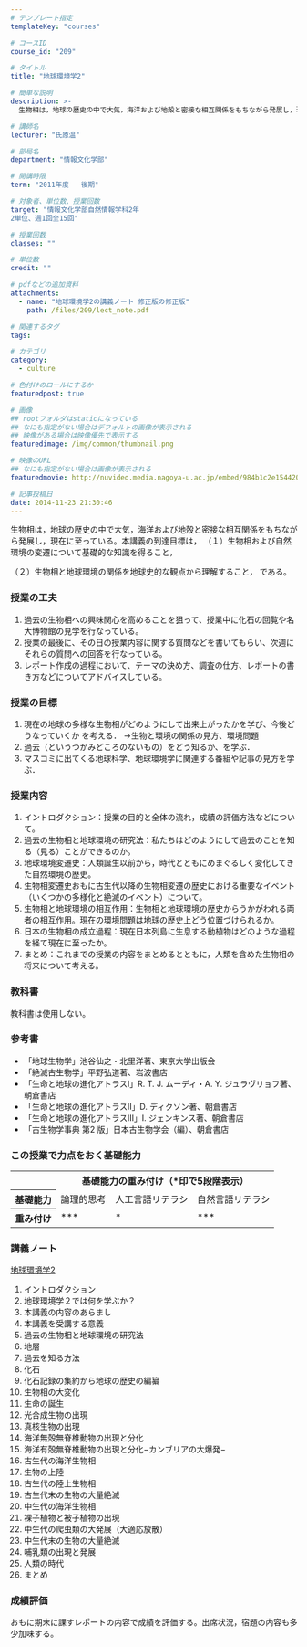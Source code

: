 ```yaml
---
# テンプレート指定
templateKey: "courses"

# コースID
course_id: "209"

# タイトル
title: "地球環境学2"

# 簡単な説明
description: >-
  生物相は，地球の歴史の中で大気，海洋および地殻と密接な相互関係をもちながら発展し，現在に至っている。本講義の到達目標は， （１）生物相および自然環境の変遷について基礎的な知識を得ること，  （２...

# 講師名
lecturer: "氏原温"

# 部局名
department: "情報文化学部"

# 開講時限
term: "2011年度	後期"

# 対象者、単位数、授業回数
target: "情報文化学部自然情報学科2年
2単位、週1回全15回"

# 授業回数
classes: ""

# 単位数
credit: ""

# pdfなどの追加資料
attachments: 
  - name: "地球環境学2の講義ノート 修正版の修正版" 
    path: /files/209/lect_note.pdf

# 関連するタグ
tags:

# カテゴリ
category:
  - culture

# 色付けのロールにするか
featuredpost: true

# 画像
## rootフォルダはstaticになっている
## なにも指定がない場合はデフォルトの画像が表示される
## 映像がある場合は映像優先で表示する
featuredimage: /img/common/thumbnail.png

# 映像のURL
## なにも指定がない場合は画像が表示される
featuredmovie: http://nuvideo.media.nagoya-u.ac.jp/embed/984b1c2e154420ac4704334110b13ffda505617f

# 記事投稿日
date: 2014-11-23 21:30:46
---
```


生物相は，地球の歴史の中で大気，海洋および地殻と密接な相互関係をもちながら発展し，現在に至っている。本講義の到達目標は， （１）生物相および自然環境の変遷について基礎的な知識を得ること，


（２）生物相と地球環境の関係を地球史的な観点から理解すること，
である。</p>

### 授業の工夫

1. 過去の生物相への興味関心を高めることを狙って、授業中に化石の回覧や名大博物館の見学を行なっている。
2. 授業の最後に、その日の授業内容に関する質問などを書いてもらい、次週にそれらの質問への回答を行なっている。
3. レポート作成の過程において、テーマの決め方、調査の仕方、レポートの書き方などについてアドバイスしている。



### 授業の目標

1. 現在の地球の多様な生物相がどのようにして出来上がったかを学び、今後どうなっていくか を考える．
→生物と環境の関係の見方、環境問題
2. 過去（というつかみどころのないもの）をどう知るか、を学ぶ．
3. マスコミに出てくる地球科学、地球環境学に関連する番組や記事の見方を学ぶ．

### 授業内容

1. イントロダクション：授業の目的と全体の流れ，成績の評価方法などについて。
2. 過去の生物相と地球環境の研究法：私たちはどのようにして過去のことを知る（見る）ことができるのか。
3. 地球環境変遷史：人類誕生以前から，時代とともにめまぐるしく変化してきた自然環境の歴史。
4. 生物相変遷史おもに古生代以降の生物相変遷の歴史における重要なイベント（いくつかの多様化と絶滅のイベント）について。
5. 生物相と地球環境の相互作用：生物相と地球環境の歴史からうかがわれる両者の相互作用。現在の環境問題は地球の歴史上どう位置づけられるか。
6. 日本の生物相の成立過程：現在日本列島に生息する動植物はどのような過程を経て現在に至ったか。
7. まとめ：これまでの授業の内容をまとめるとともに，人類を含めた生物相の将来について考える。

### 教科書

教科書は使用しない。

### 参考書<nl>

* 「地球生物学」池谷仙之・北里洋著、東京大学出版会
* 「絶滅古生物学」平野弘道著、岩波書店
* 「生命と地球の進化アトラスI」R. T. J. ムーディ・A. Y. ジュラヴリョフ著、朝倉書店
* 「生命と地球の進化アトラスII」D. ディクソン著、朝倉書店
* 「生命と地球の進化アトラスIII」I. ジェンキンス著、朝倉書店
* 「古生物学事典 第2 版」日本古生物学会（編）、朝倉書店</nl>

### この授業で力点をおく基礎能力

<table class="basic" width="455">
<tr>
<th>
</th><th colspan=3 class="center">基礎能力の重み付け（*印で5段階表示）</th>
</tr>

<tr>
<th class="center">
基礎能力
</th>

<td class="center">
論理的思考
</td>

<td class="center">
人工言語リテラシ
</td>

<td class="center">
自然言語リテラシ
</td>
</tr>

<tr>
<th class="center">
重み付け
</th>

<td class="center">
***
</td>

<td class="center">
*
</td>

<td class="center">
***
</td>
</tr>
</table>



### 講義ノート

[地球環境学2](/files/209/lect_note.pdf) 

1. イントロダクション
1. 地球環境学２では何を学ぶか？
2. 本講義の内容のあらまし
3. 本講義を受講する意義
2. 過去の生物相と地球環境の研究法
1. 地層
2. 過去を知る方法
3. 化石
4. 化石記録の集約から地球の歴史の編纂
3. 生物相の大変化
1. 生命の誕生
2. 光合成生物の出現
3. 真核生物の出現
4. 海洋無殻無脊椎動物の出現と分化
5. 海洋有殻無脊椎動物の出現と分化−カンブリアの大爆発−
6. 古生代の海洋生物相
7. 生物の上陸
8. 古生代の陸上生物相
9. 古生代末の生物の大量絶滅
10. 中生代の海洋生物相
11. 裸子植物と被子植物の出現
12. 中生代の爬虫類の大発展（大適応放散）
13. 中生代末の生物の大量絶滅
14. 哺乳類の出現と発展
15. 人類の時代
4. まとめ



### 成績評価

おもに期末に課すレポートの内容で成績を評価する。出席状況，宿題の内容も多少加味する。

